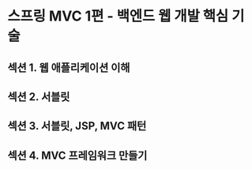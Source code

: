 # 스프링 MVC 1편 - 백엔드 웹 개발 핵심 기술
## 섹션 1. 웹 애플리케이션 이해  
## 섹션 2. 서블릿  
## 섹션 3. 서블릿, JSP, MVC 패턴  
## 섹션 4. MVC 프레임워크 만들기
  

